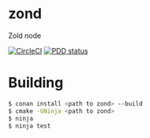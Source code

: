 # zond
Zold node

[![CircleCI](https://circleci.com/gh/DronMDF/zond.svg?style=svg)](https://circleci.com/gh/DronMDF/zond)
[![PDD status](http://www.0pdd.com/svg?name=DronMDF/zond)](http://www.0pdd.com/p?name=DronMDF/zond)
# Building

```sh
$ conan install <path to zond> --build
$ cmake -GNinja <path to zond>
$ ninja
$ ninja test
```
